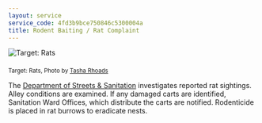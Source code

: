 ```yaml
---
layout: service
service_code: 4fd3b9bce750846c5300004a
title: Rodent Baiting / Rat Complaint
---
```

![Target: Rats](http://farm3.staticflickr.com/2678/4531918406_06d9e4e9b5_n.jpg "Target: Rats. Photo by Tasha Rhoads")

<sub>Target: Rats, Photo by [Tasha Rhoads](http://www.flickr.com/photos/75698896@N00/6484097529/in/photolist-aSYGhZ-dqMoGE-dqLZXn-dqM99E-dHsmCb-dHmVng-dHsoaw-dHspUJ-dHmYvk-dHsqUm-dHssFL-dHstuw-dHsrNC-dhZtdF-dZTrW4-dhZq6m-9ti8bN-bwoFcK-dpsxNz-dpsFL5-eQ84bB-b1UAfn-aZtCig-aTyuVV-aTyuQx-aU3qdz-8odASc-8mszU3)</sub>
 

The [Department of Streets & Sanitation](http://www.cityofchicago.org/city/en/depts/streets.html) investigates reported rat sightings. Alley conditions are examined. If any damaged carts are identified, Sanitation Ward Offices, which distribute the carts are notified. Rodenticide is placed in rat burrows to eradicate nests.
